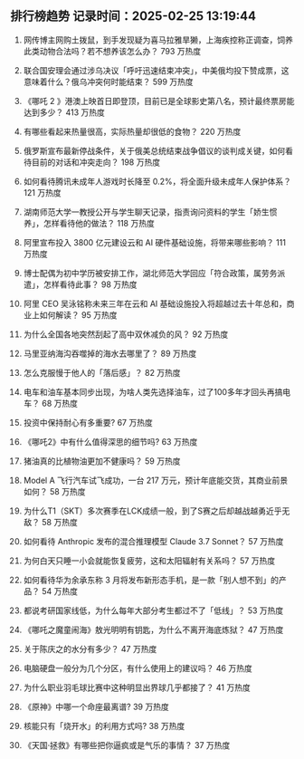 
## 排行榜趋势 记录时间：2025-02-25 13:19:44
  
  1. 网传博主网购土拨鼠，到手发现疑为喜马拉雅旱獭，上海疾控称正调查，饲养此类动物合法吗？若不想养该怎么办？ 793 万热度
    
  2. 联合国安理会通过涉乌决议「呼吁迅速结束冲突」，中美俄均投下赞成票，这意味着什么？俄乌冲突何时能结束？ 599 万热度
    
  3. 《哪吒 2 》港澳上映首日即登顶，目前已是全球影史第八名，预计最终票房能达到多少？ 413 万热度
    
  4. 有哪些看起来热量很高，实际热量却很低的食物？ 220 万热度
    
  5. 俄罗斯宣布最新停战条件，关于俄美总统结束战争倡议的谈判成关键，如何看待目前的对话和冲突走向？ 198 万热度
    
  6. 如何看待腾讯未成年人游戏时长降至 0.2%，将全面升级未成年人保护体系？ 121 万热度
    
  7. 湖南师范大学一教授公开与学生聊天记录，指责询问资料的学生「娇生惯养」，怎样看待他的做法？ 118 万热度
    
  8. 阿里宣布投入 3800 亿元建设云和 AI 硬件基础设施，将带来哪些影响？ 111 万热度
    
  9. 博士配偶为初中学历被安排工作，湖北师范大学回应「符合政策，属劳务派遣」，怎样看待此事？ 98 万热度
    
  10. 阿里 CEO 吴泳铭称未来三年在云和 AI 基础设施投入将超越过去十年总和，商业上如何解读？ 95 万热度
    
  11. 为什么全国各地突然刮起了高中双休减负的风？ 92 万热度
    
  12. 马里亚纳海沟吞噬掉的海水去哪里了？ 89 万热度
    
  13. 怎么克服慢于他人的「落后感」？ 82 万热度
    
  14. 电车和油车基本同步出现，为啥人类先选择油车，过了100多年才回头再搞电车？ 68 万热度
    
  15. 投资中保持耐心有多重要? 67 万热度
    
  16. 《哪吒2》中有什么值得深思的细节吗? 63 万热度
    
  17. 猪油真的比植物油更加不健康吗？ 59 万热度
    
  18. Model A 飞行汽车试飞成功，一台 217 万元，预计年底能交货，其商业前景如何？ 58 万热度
    
  19. 为什么T1（SKT）多次赛季在LCK成绩一般，到了S赛之后却越战越勇近乎无敌？ 58 万热度
    
  20. 如何看待 Anthropic 发布的混合推理模型 Claude 3.7 Sonnet？ 57 万热度
    
  21. 为何白天只睡一小会就能恢复疲劳，这和太阳辐射有关系吗？ 57 万热度
    
  22. 如何看待华为余承东称 3 月将发布新形态手机，是一款「别人想不到」的产品？ 54 万热度
    
  23. 都说考研国家线低，为什么每年大部分考生都过不了「低线」？ 53 万热度
    
  24. 《哪吒之魔童闹海》敖光明明有钥匙，为什么不离开海底炼狱？ 47 万热度
    
  25. 关于陈庆之的水分有多少？ 47 万热度
    
  26. 电脑硬盘一般分为几个分区，有什么使用上的建议吗？ 46 万热度
    
  27. 为什么职业羽毛球比赛中这种明显出界球几乎都接了？ 41 万热度
    
  28. 《原神》中哪一个命座最离谱? 39 万热度
    
  29. 核能只有「烧开水」的利用方式吗? 38 万热度
    
  30. 《天国·拯救》有哪些把你逼疯或是气乐的事情？ 37 万热度
    